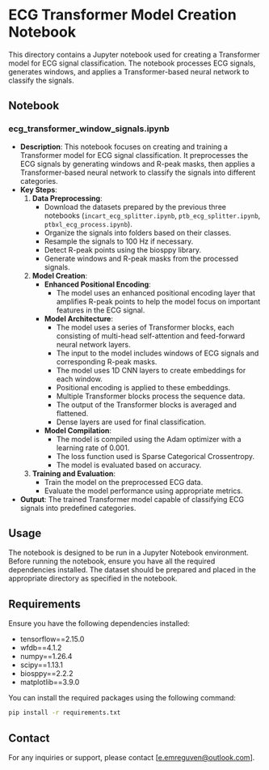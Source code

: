 # ECG Transformer Model Creation Notebook

This directory contains a Jupyter notebook used for creating a Transformer model for ECG signal classification. The notebook processes ECG signals, generates windows, and applies a Transformer-based neural network to classify the signals.

## Notebook

### ecg_transformer_window_signals.ipynb
- **Description**: This notebook focuses on creating and training a Transformer model for ECG signal classification. It preprocesses the ECG signals by generating windows and R-peak masks, then applies a Transformer-based neural network to classify the signals into different categories.
- **Key Steps**:
  1. **Data Preprocessing**:
     - Download the datasets prepared by the previous three notebooks (`incart_ecg_splitter.ipynb`, `ptb_ecg_splitter.ipynb`, `ptbxl_ecg_process.ipynb`).
     - Organize the signals into folders based on their classes.
     - Resample the signals to 100 Hz if necessary.
     - Detect R-peak points using the biosppy library.
     - Generate windows and R-peak masks from the processed signals.
  2. **Model Creation**:
     - **Enhanced Positional Encoding**:
       - The model uses an enhanced positional encoding layer that amplifies R-peak points to help the model focus on important features in the ECG signal.
     - **Model Architecture**:
       - The model uses a series of Transformer blocks, each consisting of multi-head self-attention and feed-forward neural network layers.
       - The input to the model includes windows of ECG signals and corresponding R-peak masks.
       - The model uses 1D CNN layers to create embeddings for each window.
       - Positional encoding is applied to these embeddings.
       - Multiple Transformer blocks process the sequence data.
       - The output of the Transformer blocks is averaged and flattened.
       - Dense layers are used for final classification.
     - **Model Compilation**:
       - The model is compiled using the Adam optimizer with a learning rate of 0.001.
       - The loss function used is Sparse Categorical Crossentropy.
       - The model is evaluated based on accuracy.
  3. **Training and Evaluation**:
     - Train the model on the preprocessed ECG data.
     - Evaluate the model performance using appropriate metrics.
- **Output**: The trained Transformer model capable of classifying ECG signals into predefined categories.

## Usage

The notebook is designed to be run in a Jupyter Notebook environment. Before running the notebook, ensure you have all the required dependencies installed. The dataset should be prepared and placed in the appropriate directory as specified in the notebook.

## Requirements

Ensure you have the following dependencies installed:

- tensorflow==2.15.0
- wfdb==4.1.2
- numpy==1.26.4
- scipy==1.13.1
- biosppy==2.2.2
- matplotlib==3.9.0

You can install the required packages using the following command:

```bash
pip install -r requirements.txt
```

## Contact

For any inquiries or support, please contact [e.emreguven@outlook.com].
